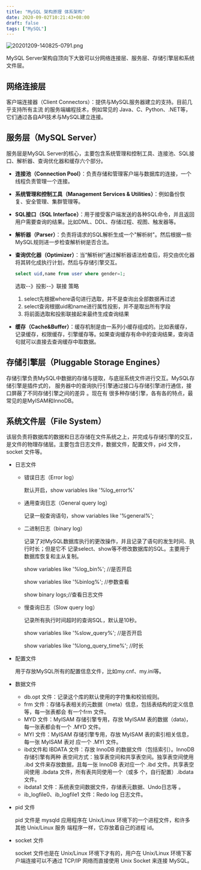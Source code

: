 ```yaml
---
title: "MySQL 架构原理 体系架构"
date: 2020-09-02T10:21:43+08:00
draft: false
tags: ["MySQL"]
---
```


![20201209-140825-0791.png](https://gitee.com/chuchin/img/raw/master/20201209-140825-0791.png)

MySQL Server架构自顶向下大致可以分网络连接层、服务层、存储引擎层和系统文件层。

 ## 网络连接层

客户端连接器（Client Connectors）：提供与MySQL服务器建立的支持。目前几乎支持所有主流 的服务端编程技术，例如常见的 Java、C、Python、.NET等，它们通过各自API技术与MySQL建立连接。

## 服务层（MySQL Server）

服务层是MySQL Server的核心，主要包含系统管理和控制工具、连接池、SQL接口、解析器、查询优化器和缓存六个部分。

* **连接池（Connection Pool）**：负责存储和管理客户端与数据库的连接，一个线程负责管理一个连接。

* **系统管理和控制工具（Management Services & Utilities）**：例如备份恢复、安全管理、集群管理等。

* **SQL接口（SQL Interface）**：用于接受客户端发送的各种SQL命令，并且返回用户需要查询的结果。比如DML、DDL、存储过程、视图、触发器等。

* **解析器（Parser）**：负责将请求的SQL解析生成一个"解析树"。然后根据一些MySQL规则进一步检查解析树是否合法。

* **查询优化器（Optimizer）**：当“解析树”通过解析器语法检查后，将交由优化器将其转化成执行计划，然后与存储引擎交互。

  ```sql
  select uid,name from user where gender=1;
  ```

  选取--》投影--》联接 策略 

  1. select先根据where语句进行选取，并不是查询出全部数据再过滤
  2. select查询根据uid和name进行属性投影，并不是取出所有字段
  3. 将前面选取和投影联接起来最终生成查询结果

* **缓存（Cache&Buffer）**：缓存机制是由一系列小缓存组成的。比如表缓存，记录缓存，权限缓存，引擎缓存等。如果查询缓存有命中的查询结果，查询语句就可以直接去查询缓存中取数据。

## 存储引擎层（Pluggable Storage Engines）

存储引擎负责MySQL中数据的存储与提取，与底层系统文件进行交互。MySQL存储引擎是插件式的， 服务器中的查询执行引擎通过接口与存储引擎进行通信，接口屏蔽了不同存储引擎之间的差异 。现在有 很多种存储引擎，各有各的特点，最常见的是MyISAM和InnoDB。

## 系统文件层（File System）

该层负责将数据库的数据和日志存储在文件系统之上，并完成与存储引擎的交互，是文件的物理存储层。主要包含日志文件，数据文件，配置文件，pid 文件，socket 文件等。

* 日志文件

  * 错误日志（Error log）

    默认开启，show variables like '%log_error%'

  * 通用查询日志（General query log）

    记录一般查询语句，show variables like '%general%';

  * 二进制日志（binary log）

    记录了对MySQL数据库执行的更改操作，并且记录了语句的发生时间、执行时长；但是它不 记录select、show等不修改数据库的SQL。主要用于数据库恢复和主从复制。

    show variables like '%log_bin%'; //是否开启

    show variables like '%binlog%'; //参数查看

    show binary logs;//查看日志文件

  * 慢查询日志（Slow query log）

    记录所有执行时间超时的查询SQL，默认是10秒。

    show variables like '%slow_query%'; //是否开启 

    show variables like '%long_query_time%'; //时长

* 配置文件

  用于存放MySQL所有的配置信息文件，比如my.cnf、my.ini等。

* 数据文件

  * db.opt 文件：记录这个库的默认使用的字符集和校验规则。
  * frm 文件：存储与表相关的元数据（meta）信息，包括表结构的定义信息等，每一张表都会 有一个frm 文件。
  * MYD 文件：MyISAM 存储引擎专用，存放 MyISAM 表的数据（data)，每一张表都会有一个 .MYD 文件。
  * MYI 文件：MyISAM 存储引擎专用，存放 MyISAM 表的索引相关信息，每一张 MyISAM 表对 应一个 .MYI 文件。
  * ibd文件和 IBDATA 文件：存放 InnoDB 的数据文件（包括索引）。InnoDB 存储引擎有两种 表空间方式：独享表空间和共享表空间。独享表空间使用 .ibd 文件来存放数据，且每一张 InnoDB 表对应一个 .ibd 文件。共享表空间使用 .ibdata 文件，所有表共同使用一个（或多 个，自行配置）.ibdata 文件。
  * ibdata1 文件：系统表空间数据文件，存储表元数据、Undo日志等 。
  * ib_logfile0、ib_logfile1 文件：Redo log 日志文件。

* pid 文件

  pid 文件是 mysqld 应用程序在 Unix/Linux 环境下的一个进程文件，和许多其他 Unix/Linux 服务 端程序一样，它存放着自己的进程 id。

* socket 文件

  socket 文件也是在 Unix/Linux 环境下才有的，用户在 Unix/Linux 环境下客户端连接可以不通过 TCP/IP 网络而直接使用 Unix Socket 来连接 MySQL。
